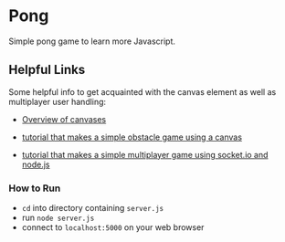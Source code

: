 # Pong
Simple pong game to learn more Javascript.


## Helpful Links
Some helpful info to get acquainted with the canvas element as well as multiplayer user handling:

* [Overview of canvases](https://www.w3schools.com/graphics/canvas_intro.asp)

* [tutorial that makes a simple obstacle game using a canvas](https://www.w3schools.com/graphics/game_intro.asp)

* [tutorial that makes a simple multiplayer game using socket.io and node.js](https://hackernoon.com/how-to-build-a-multiplayer-browser-game-4a793818c29b)

### How to Run
* `cd` into directory containing `server.js`
* run `node server.js`
* connect to `localhost:5000` on your web browser


